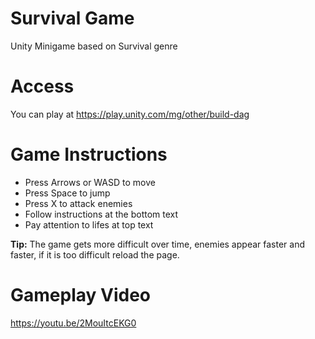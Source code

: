 # Survival Game
Unity Minigame based on Survival genre

# Access
You can play at https://play.unity.com/mg/other/build-dag

# Game Instructions
- Press Arrows or WASD to move
- Press Space to jump
- Press X to attack enemies
- Follow instructions at the bottom text
- Pay attention to lifes at top text

**Tip:** The game gets more difficult over time, enemies appear faster and faster, if it is too difficult reload the page.

# Gameplay Video
https://youtu.be/2MouItcEKG0




